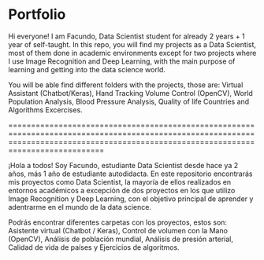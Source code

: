 # Portfolio

Hi everyone! I am Facundo, Data Scientist student for already 2 years + 1 year of self-taught. In this repo, you will find my projects as a Data Scientist, most of them done in academic environments except for two projects where I use Image Recognition and Deep Learning, with the main purpose of learning and getting into the data science world.

You will be able find different folders with the projects, those are: Virtual Assistant (Chatbot/Keras), Hand Tracking Volume Control (OpenCV), World Population Analysis, Blood Pressure Analysis, Quality of life Countries and Algorithms Excercises.

=======================================================================================================================================================================================

¡Hola a todos! Soy Facundo, estudiante  Data Scientist desde hace ya 2 años, más 1 año de estudiante autodidacta. En este repositorio encontrarás mis proyectos como Data Scientist, la mayoría de ellos realizados en entornos académicos a excepción de dos proyectos en los que utilizo Image Recognition y Deep Learning, con el objetivo principal de aprender y adentrarme en el mundo de la data science.

Podrás encontrar diferentes carpetas con los proyectos, estos son: Asistente virtual (Chatbot / Keras), Control de volumen con la Mano (OpenCV), Análisis de población mundial, Análisis de presión arterial, Calidad de vida de países y Ejercicios de algoritmos.
